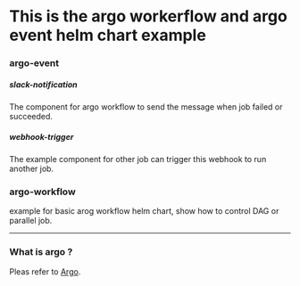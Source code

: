 # This is the argo workerflow and argo event helm chart example

### argo-event 

##### slack-notification

The component for argo workflow to send the message when job failed or succeeded.

##### webhook-trigger

The example component for other job can trigger this webhook to run another job.

### argo-workflow

example for basic arog workflow helm chart, show how to control DAG or parallel job.

---

### What is argo ?

Pleas refer to [Argo](https://argoproj.github.io/docs/argo/readme.html).